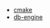 * [cmake](https://github.com/ttroy50/cmake-examples/blob/master)
* [db-engine](https://github.com/wangzhonnew/emeralddb)